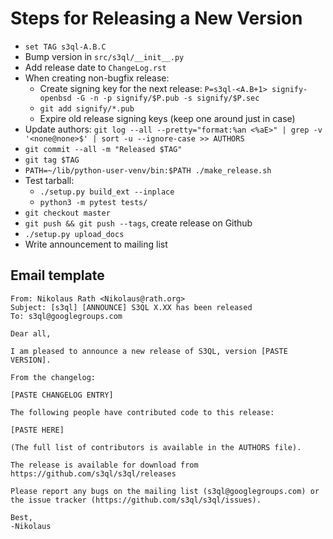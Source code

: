 # Steps for Releasing a New Version

* `set TAG s3ql-A.B.C`
* Bump version in `src/s3ql/__init__.py`
* Add release date to `ChangeLog.rst`
* When creating non-bugfix release:
  * Create signing key for the next release: `P=s3ql-<A.B+1> signify-openbsd -G -n -p signify/$P.pub -s
  signify/$P.sec`
  * `git add signify/*.pub`
  * Expire old release signing keys (keep one around just in case)
* Update authors: `git log --all --pretty="format:%an <%aE>" | grep -v '<none@none>$' | sort -u --ignore-case >> AUTHORS`
* `git commit --all -m "Released $TAG"`
* `git tag $TAG`
* `PATH=~/lib/python-user-venv/bin:$PATH ./make_release.sh`
* Test tarball:
  * `./setup.py build_ext --inplace`
  * `python3 -m pytest tests/`
* `git checkout master`
* `git push && git push --tags`, create release on Github
* `./setup.py upload_docs`
* Write announcement to mailing list

## Email template

```
From: Nikolaus Rath <Nikolaus@rath.org>
Subject: [s3ql] [ANNOUNCE] S3QL X.XX has been released
To: s3ql@googlegroups.com

Dear all,

I am pleased to announce a new release of S3QL, version [PASTE VERSION].

From the changelog:

[PASTE CHANGELOG ENTRY]

The following people have contributed code to this release:

[PASTE HERE]

(The full list of contributors is available in the AUTHORS file).

The release is available for download from
https://github.com/s3ql/s3ql/releases

Please report any bugs on the mailing list (s3ql@googlegroups.com) or
the issue tracker (https://github.com/s3ql/s3ql/issues).

Best,
-Nikolaus
```
